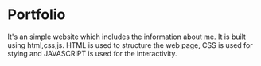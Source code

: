 # Portfolio
It's an simple website which includes the information about me. It is built using html,css,js. HTML is used to structure the web page, CSS is used for stying and JAVASCRIPT is used for the interactivity.

